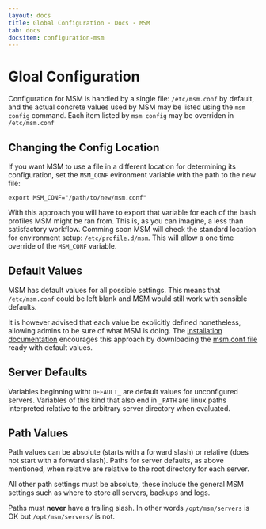 ```yaml
---
layout: docs
title: Global Configuration · Docs · MSM
tab: docs
docsitem: configuration-msm
---
```


Gloal Configuration
===================

Configuration for MSM is handled by a single file: `/etc/msm.conf` by default, and the actual concrete values used by MSM may be listed using the `msm config` command. Each item listed by `msm config` may be overriden in `/etc/msm.conf`

Changing the Config Location
----------------------------

If you want MSM to use a file in a different location for determining its configuration, set the `MSM_CONF` evironment variable with the path to the new file:

    export MSM_CONF="/path/to/new/msm.conf"

With this approach you will have to export that variable for each of the bash profiles MSM might be ran from. This is, as you can imagine, a less than satisfactory workflow. Comming soon MSM will check the standard location for environment setup: `/etc/profile.d/msm`. This will allow a one time override of the `MSM_CONF` variable.

Default Values
--------------

MSM has default values for all possible settings. This means that `/etc/msm.conf` could be left blank and MSM would still work with sensible defaults.

It is however advised that each value be explicitly defined nonetheless, allowing admins to be sure of what MSM is doing. The <a href="{{ site.baseurl }}/docs/installation.html">installation documentation</a> encourages this approach by downloading the <a href="https://github.com/marcuswhybrow/minecraft-server-manager/blob/latest/msm.conf">msm.conf file</a> ready with default values.

Server Defaults
---------------

Variables beginning witht `DEFAULT_` are default values for unconfigured servers. Variables of this kind that also end in `_PATH` are linux paths interpreted relative to the arbitrary server directory when evaluated.

Path Values
-----------

Path values can be absolute (starts with a forward slash) or relative (does not start with a forward slash). Paths for server defaults, as above mentioned, when relative are relative to the root directory for each server.

All other path settings must be absolute, these include the general MSM settings such as where to store all servers, backups and logs.

Paths must **never** have a trailing slash. In other words `/opt/msm/servers` is OK but `/opt/msm/servers/` is not.
